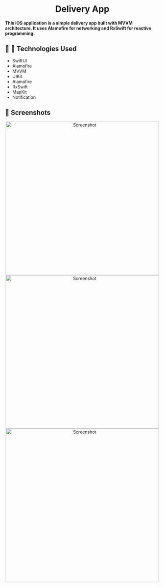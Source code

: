 
<h1 align="center"> Delivery App  </h1>

#### This iOS application is a simple delivery app built with MVVM architecture. It uses Alamofire for networking and RxSwift for reactive programming. 

## 🍔 🍟 Technologies Used
- SwiftUI
- Alamofire
- MVVM
- UIKit
- Alamofire
- RxSwift
- MapKit
- Notification


## 📸 Screenshots

<div style="text-align:center;">
   <img height="500" alt="Screenshot" src="https://github.com/rabiaabdioglu/DeliveryApp/assets/75799790/2cfe7b81-edfb-46af-9d2e-6b42b992cdb5">

  <img height="500" alt="Screenshot" src="https://github.com/rabiaabdioglu/DeliveryApp/assets/75799790/1814e943-e20a-4a8b-ac3e-fd2134dc11d7">
 
  <img height="500" alt="Screenshot" src="https://github.com/rabiaabdioglu/DeliveryApp/assets/75799790/e948e669-6375-4a6f-b282-e8148508c1c1">
  

</div>
